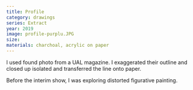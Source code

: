 ```yaml
---
title: Profile
category: drawings
series: Extract
year: 2019
image: profile-purplu.JPG
size: 
materials: charchoal, acrylic on paper
---
```



I used found photo from a UAL magazine.
I exaggerated their outline and closed up isolated and transferred the line onto paper. 

Before the interim show, I was exploring distorted figurative painting.
